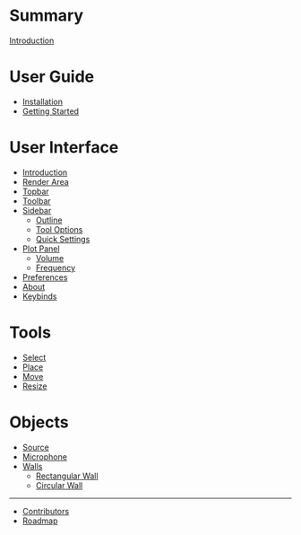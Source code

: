 # Summary

[Introduction](./README.md)

# User Guide

- [Installation](./installation.md)
- [Getting Started](./getting_started.md)

# User Interface

- [Introduction](./ui/introduction.md)
- [Render Area](./ui/render_area.md)
- [Topbar](./ui/topbar.md)
- [Toolbar](./ui/toolbar.md)
- [Sidebar](./ui/sidebar.md)
  - [Outline](./ui/outline.md)
  - [Tool Options](./ui/tool_options.md)
  - [Quick Settings](./ui/quick_settings.md)
- [Plot Panel]()
  - [Volume](./ui/plots/volume.md)
  - [Frequency](./ui/plots/frequency.md)
- [Preferences](./ui/preferences.md)
- [About](./ui/about.md)
- [Keybinds](./ui/keybinds.md)

# Tools

- [Select](./tools/select.md)
- [Place](./tools/place.md)
- [Move](./tools/move.md)
- [Resize](./tools/resize.md)

# Objects

- [Source](./objects/source.md)
- [Microphone](./objects/microphone.md)
- [Walls](./objects/walls.md)
  - [Rectangular Wall](./objects/rect_wall.md)
  - [Circular Wall](./objects/circ_wall.md)

---

- [Contributors]()
- [Roadmap]()
